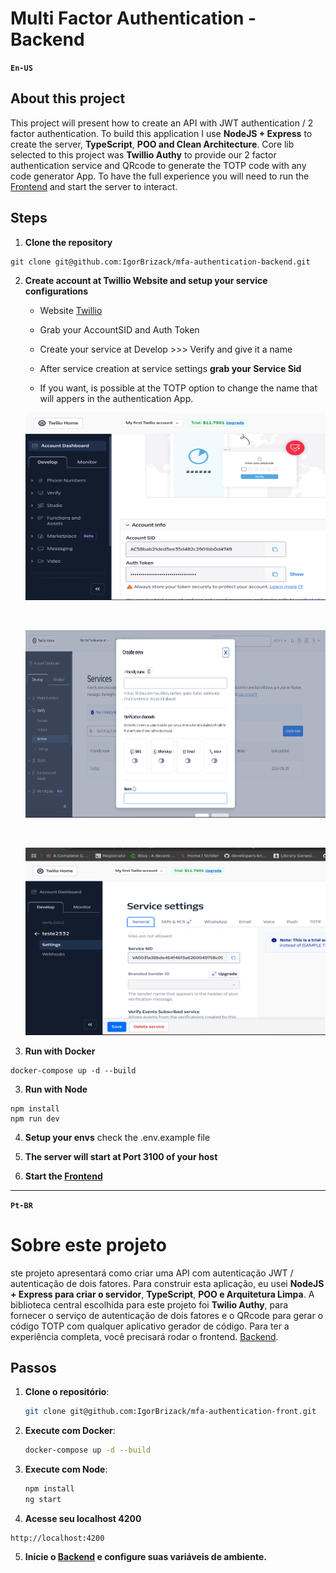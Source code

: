 # Multi Factor Authentication - Backend

**`En-US`**

## About this project

This project will present how to create an API with JWT authentication / 2 factor authentication. To build this application I use **NodeJS + Express** to create the server, **TypeScript**, **POO and Clean Architecture**. Core lib selected to this project was **Twillio Authy** to provide our 2 factor authentication service and QRcode to generate the TOTP code with any code generator App. To have the full experience you will need to run the [Frontend](https://github.com/IgorBrizack/mfa-authentication-front) and start the server to interact.

## Steps

1.  **Clone the repository**

```
git clone git@github.com:IgorBrizack/mfa-authentication-backend.git
```

2. **Create account at Twillio Website and setup your service configurations**

   - Website [Twillio](https://www.twilio.com/login)

   - Grab your AccountSID and Auth Token

   - Create your service at Develop >>> Verify and give it a name

   - After service creation at service settings **grab your Service Sid**

   - If you want, is possible at the TOTP option to change the name that will appers in the authentication App.

   <p align="center">
    <img src="./src/assets/twillio_acc_sid_auth_token.png" alt="acc_sid_auth_token" width="500" height="300">
   </p>

   <br/>

   <p align="center">
    <img src="./src/assets/creating_service.png" alt="creating_service" width="500" height="300">
   </p>

   <br/>

   <p align="center">
    <img src="./src/assets/service_sid.png" alt="service_sid" width="500" height="300">
   </p>

3. **Run with Docker**

```
docker-compose up -d --build
```

3. **Run with Node**

```
npm install
npm run dev
```

4. **Setup your envs** check the .env.example file

5. **The server will start at Port 3100 of your host**

6. **Start the [Frontend](https://github.com/IgorBrizack/mfa-authentication-front)**

---

**`Pt-BR`**

# Sobre este projeto

ste projeto apresentará como criar uma API com autenticação JWT / autenticação de dois fatores. Para construir esta aplicação, eu usei **NodeJS + Express para criar o servidor**, **TypeScript**, **POO e Arquitetura Limpa**. A biblioteca central escolhida para este projeto foi **Twilio Authy**, para fornecer o serviço de autenticação de dois fatores e o QRcode para gerar o código TOTP com qualquer aplicativo gerador de código. Para ter a experiência completa, você precisará rodar o frontend. [Backend](https://github.com/IgorBrizack/mfa-authentication-backend).

## Passos

1. **Clone o repositório**:

   ```bash
   git clone git@github.com:IgorBrizack/mfa-authentication-front.git
   ```

2. **Execute com Docker**:

   ```bash
   docker-compose up -d --build
   ```

3. **Execute com Node**:

   ```bash
   npm install
   ng start
   ```

4. **Acesse seu localhost 4200**

```
http://localhost:4200
```

5. **Inicie o [Backend](https://github.com/IgorBrizack/mfa-authentication-backend) e configure suas variáveis de ambiente.**
